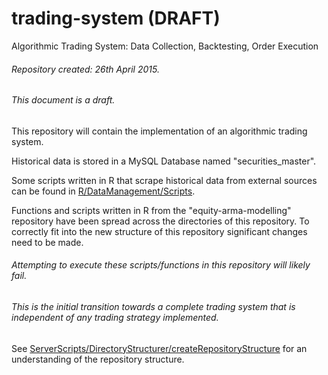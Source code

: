 # trading-system (DRAFT)
Algorithmic Trading System: Data Collection, Backtesting, Order Execution 

###### Repository created: 26th April 2015.

###### This document is a draft.

This repository will contain the implementation of an algorithmic trading system.

Historical data is stored in a MySQL Database named "securities_master".

Some scripts written in R that scrape historical data from external sources can be found in [R/DataManagement/Scripts](R/DataManagement/Scripts).

Functions and scripts written in R from the "equity-arma-modelling" repository have been spread across the directories of this repository.
To correctly fit into the new structure of this repository significant changes need to be made.

###### Attempting to execute these scripts/functions in this repository will likely fail. 

###### This is the initial transition towards a complete trading system that is independent of any trading strategy implemented. 

See [ServerScripts/DirectoryStructurer/createRepositoryStructure](ServerScripts/DirectoryStructurer/createRepositoryStructure) for an understanding of the repository structure.
